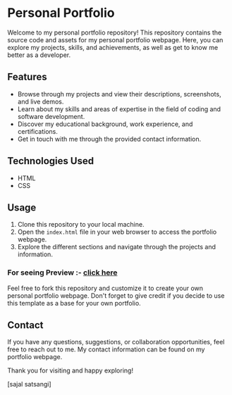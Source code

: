 # Personal Portfolio

Welcome to my personal portfolio repository! This repository contains the source code and assets for my personal portfolio webpage. Here, you can explore my projects, skills, and achievements, as well as get to know me better as a developer.

## Features
- Browse through my projects and view their descriptions, screenshots, and live demos.
- Learn about my skills and areas of expertise in the field of coding and software development.
- Discover my educational background, work experience, and certifications.
- Get in touch with me through the provided contact information.

## Technologies Used
- HTML
- CSS

## Usage
1. Clone this repository to your local machine.  
2. Open the `index.html` file in your web browser to access the portfolio webpage.
3. Explore the different sections and navigate through the projects and information.

### For seeing Preview :- [click here](https://sajalsatsangi.github.io/Portfolio-Webpage2/index.html)

Feel free to fork this repository and customize it to create your own personal portfolio webpage. Don't forget to give credit if you decide to use this template as a base for your own portfolio.

## Contact
If you have any questions, suggestions, or collaboration opportunities, feel free to reach out to me. My contact information can be found on my portfolio webpage.

Thank you for visiting and happy exploring!

[sajal satsangi]
